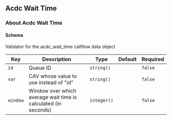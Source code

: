 ## Acdc Wait Time

### About Acdc Wait Time

#### Schema

Validator for the acdc_wait_time callflow data object



Key | Description | Type | Default | Required
--- | ----------- | ---- | ------- | --------
`id` | Queue ID | `string()` |   | `false`
`var` | CAV whose value to use instead of "id" | `string()` |   | `false`
`window` | Window over which average wait time is calculated (in seconds) | `integer()` |   | `false`
